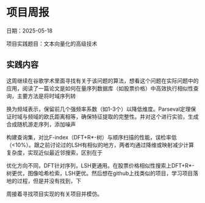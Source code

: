 # 项目周报

日期：2025-05-18

项目实践题目：文本向量化的高级技术

## 实践内容

这周继续在谷歌学术里面寻找有关于该问题的算法，想看这个问题在实际问题中的应用，阅读了一篇论文是如何在量序列数据库（如股票价格）中高效执行相似性查询，主要方法是将时域序列转

换为频域表示，保留前几个强频率系数（如1-3个）以降低维度。Parseval定理保证时域与频域的欧氏距离相等，确保特征提取的完整性。并对这个进行实验，生成合成随机游走序列，添加噪声

构建查询集，对比F-index（DFT+R*-树）与顺序扫描的性能，误检率低（<10%）。跟之前讨论过的LSH有相似的地方，两者均通过降维或映射减少计算复杂度，实现近似最近邻搜索，区别在于

优化方向不同，DFT针对序列，LSH更通用。在股票价格相似性搜索上DFT+R*-树更优，图像哈希检索，LSH更优。然后想在github上找类似的项目，学习项目落地的过程，但是并没有找到，下

周接着寻找项目实现的有关项目并模仿。
